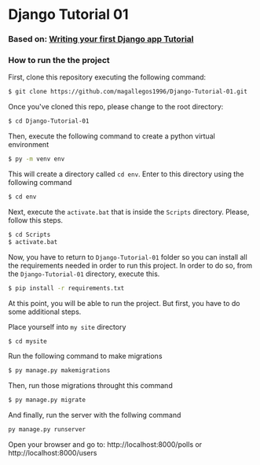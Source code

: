 # Django Tutorial 01
### Based on: [Writing your first Django app Tutorial](https://docs.djangoproject.com/en/2.1/intro/tutorial01/)
 
 ### How to run the the project
 
 First, clone this repository executing the following command:
 ```sh
$ git clone https://github.com/magallegos1996/Django-Tutorial-01.git
```
Once you've cloned this repo, please change to the root directory:
 ```sh
$ cd Django-Tutorial-01
```
Then, execute the following command to create a python virtual environment
 ```sh
$ py -m venv env
```
This will create a directory called  ```cd env```. Enter to this directory using the following command
 ```sh
$ cd env
```
Next, execute the  ```activate.bat``` that is inside the ```Scripts``` directory. Please, follow this steps.
 ```sh
$ cd Scripts
$ activate.bat
```
Now, you have to return to ```Django-Tutorial-01``` folder so you can install all the requirements needed in order to run this project. In order to do so, from the ```Django-Tutorial-01``` directory, execute this.
 ```sh
$ pip install -r requirements.txt
```
At this point, you will be able to run the project. But first, you have to do some additional steps. 

Place yourself into ```my site``` directory
 ```sh
$ cd mysite
```
Run the following command to make migrations
 ```sh
$ py manage.py makemigrations
```
Then, run those migrations throught this command
```sh
$ py manage.py migrate
```
And finally, run the server with the follwing command
 ```sh
py manage.py runserver
```
Open your browser and go to: http://localhost:8000/polls or http://localhost:8000/users
